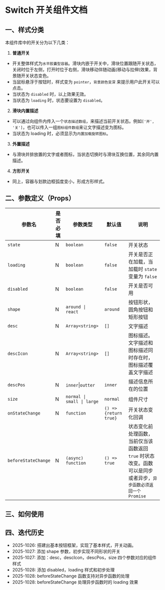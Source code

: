 # Switch 开关组件文档

## 一、样式分类
本组件库中的开关分为以下几类：

1. **普通开关**
  - 开关整体样式为`水平胶囊型容器`。滑块内嵌于开关中，滑块位置跟随开关状态，关闭时位于左侧，打开时位于右侧，滑块移动伴随动画(移动与拉伸)效果，背景随开关状态变色。
  - 当鼠标悬浮于按钮时，样式变为 `pointer`，`背景颜色变深` 来提示用户此开关可以点击。
  - 当状态为 `disabled` 时，以上效果无效。
  - 当状态为 `loading` 时，状态要设置为 `disabled`。

2. **滑块内置描述**
  - 可以通过向组件内传入一个`状态描述数组`，来描述当前开关状态。例如`['开', '关']`，也可以传入一组`图标组件数组`来让文字描述变为图标。
  - 当状态为 loading 时，必须显示为`内置加载旋转图标`。

3.  **外置描述**
  - 与滑块并排放置的文字或者图标，当状态切换时与滑块互换位置，其余同内置描述。

4. **方形开关**
  - 同上，容器与划款边框弧度变小，形成方形样式。

## 二、参数定义（Props）
|参数名|是否必填|参数类型|默认值|说明|
|--|--|--|--|--|
|`state`|N|`boolean`|`false`|开关状态|
|`loading`|N|`boolean`|`false`|开关是否正在加载，当加载时 `state` 变量为 `false`|
|`disabled`|N|`boolean`|`false`|开关是否可用|
|`shape`|N|`around \| react`|`around`|按钮形状，圆角按钮和矩形按钮|
|`desc`|N|`Array<string>`|`[]`|文字描述|
|`descIcon`|N|`Array<string>`|`[]`|图标描述。文字描述和图标描述同时存在时，图标描述覆盖文字描述|
|`descPos`|N|`inner`\|`outter`|`inner`|描述信息所在的位置|
|`size`|N|`normal \| small \| large`|`normal`|组件尺寸|
|`onStateChange`|N|`function`|`() => {return true}`|开关状态变化回调|
|`beforeStateChange`|N|`(async) function`|`() => true`|状态变化前处理函数，当前仅当该函数返回 `true` 时状态改变。函数可以是同步或者异步，`异步函数必须返回一个 Promise`|
## 三、如何使用



## 四、迭代历史
- 2025-1026: 搭建出基本按钮框架，实现了基本样式，开关动画。
- 2025-1027: 添加 shape 参数，初步实现不同形状的开关
- 2025-1027: 添加：desc，descIcon，descPos，size 四个参数对应的组件样式
- 2025-1028: 添加 disabled，loading 样式和初步处理
- 2025-1028: beforeStateChange 函数支持对异步函数的处理
- 2025-1028: beforeStateChange 处理异步函数时的 loading 效果